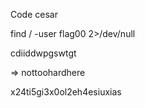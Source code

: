 Code cesar

find / -user flag00 2>/dev/null

cdiiddwpgswtgt

=> nottoohardhere

x24ti5gi3x0ol2eh4esiuxias